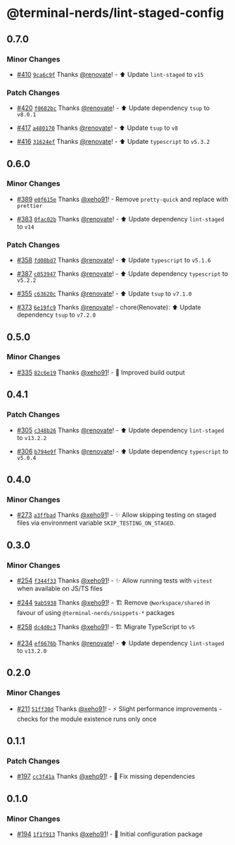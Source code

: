 # @terminal-nerds/lint-staged-config<!-- markdownlint-disable line-length list-marker-space no-duplicate-header ul-style ul-indent no-bare-urls -->

## 0.7.0

### Minor Changes

-   [#410](https://github.com/terminal-nerds/configs/pull/410) [`9ca6c9f`](https://github.com/terminal-nerds/configs/commit/9ca6c9fccaaee3d30ea643bc1bbed7abe9a8e914) Thanks [@renovate](https://github.com/apps/renovate)! - ⬆️ Update `lint-staged` to `v15`

### Patch Changes

-   [#420](https://github.com/terminal-nerds/configs/pull/420) [`f0682bc`](https://github.com/terminal-nerds/configs/commit/f0682bcacf603627398223cdeb4bc0f41a2066c0) Thanks [@renovate](https://github.com/apps/renovate)! - ⬆️ Update dependency `tsup` to `v8.0.1`

-   [#417](https://github.com/terminal-nerds/configs/pull/417) [`a480170`](https://github.com/terminal-nerds/configs/commit/a48017079050fc615134c47bdf29c0413d355055) Thanks [@renovate](https://github.com/apps/renovate)! - ⬆️ Update `tsup` to `v8`

-   [#416](https://github.com/terminal-nerds/configs/pull/416) [`31624ef`](https://github.com/terminal-nerds/configs/commit/31624efaea68d25de289321177603951b41686e6) Thanks [@renovate](https://github.com/apps/renovate)! - ⬆️ Update `typescript` to `v5.3.2`

## 0.6.0

### Minor Changes

-   [#389](https://github.com/terminal-nerds/configs/pull/389) [`e0f615e`](https://github.com/terminal-nerds/configs/commit/e0f615e2eda3971e886b0dadceccbd30a5d78923) Thanks [@xeho91](https://github.com/xeho91)! - Remove `pretty-quick` and replace with `prettier`

-   [#383](https://github.com/terminal-nerds/configs/pull/383) [`0fac02b`](https://github.com/terminal-nerds/configs/commit/0fac02bec62b956a81aee41dc648aa67fdc18d2b) Thanks [@renovate](https://github.com/apps/renovate)! - ⬆️ Update dependency `lint-staged` to `v14`

### Patch Changes

-   [#358](https://github.com/terminal-nerds/configs/pull/358) [`fd08bd7`](https://github.com/terminal-nerds/configs/commit/fd08bd7193f64a5f60db9f3fbe45ffea0a2791fd) Thanks [@renovate](https://github.com/apps/renovate)! - ⬆️ Update `typescript` to `v5.1.6`

-   [#387](https://github.com/terminal-nerds/configs/pull/387) [`c053947`](https://github.com/terminal-nerds/configs/commit/c053947dd01f6f9afec5a8e39a7094b3e9ffda62) Thanks [@renovate](https://github.com/apps/renovate)! - ⬆️ Update dependency `typescript` to `v5.2.2`

-   [#355](https://github.com/terminal-nerds/configs/pull/355) [`c63620c`](https://github.com/terminal-nerds/configs/commit/c63620c0b5c60a27a2927e4a461c7d82b3bab403) Thanks [@renovate](https://github.com/apps/renovate)! - ⬆️ Update `tsup` to `v7.1.0`

-   [#373](https://github.com/terminal-nerds/configs/pull/373) [`6e19fc9`](https://github.com/terminal-nerds/configs/commit/6e19fc93706f2ca587cf4a6fbe4108321bc92953) Thanks [@renovate](https://github.com/apps/renovate)! - chore(Renovate): ⬆️ Update dependency `tsup` to `v7.2.0`

## 0.5.0

### Minor Changes

-   [#335](https://github.com/terminal-nerds/configs/pull/335) [`82c6e19`](https://github.com/terminal-nerds/configs/commit/82c6e19f5cd0db2b00f75ce4fccac8fa43d4777e) Thanks [@xeho91](https://github.com/xeho91)! - 🔧 Improved build output

## 0.4.1

### Patch Changes

-   [#305](https://github.com/terminal-nerds/configs/pull/305) [`c348b26`](https://github.com/terminal-nerds/configs/commit/c348b2632fafa5788bd1058cf7fee0087d9f771a) Thanks [@renovate](https://github.com/apps/renovate)! - ⬆️ Update dependency `lint-staged` to `v13.2.2`

-   [#306](https://github.com/terminal-nerds/configs/pull/306) [`b794e9f`](https://github.com/terminal-nerds/configs/commit/b794e9f973d4b5654d4250891a8c353fbbc78934) Thanks [@renovate](https://github.com/apps/renovate)! - ⬆️ Update dependency `typescript` to `v5.0.4`

## 0.4.0

### Minor Changes

-   [#273](https://github.com/terminal-nerds/configs/pull/273) [`a3ffbad`](https://github.com/terminal-nerds/configs/commit/a3ffbad0026b6689f476f7518f04aead7ce961bd) Thanks [@xeho91](https://github.com/xeho91)! - ✨ Allow skipping testing on staged files via environment variable `SKIP_TESTING_ON_STAGED`.

## 0.3.0

### Minor Changes

-   [#254](https://github.com/terminal-nerds/configs/pull/254) [`f344f33`](https://github.com/terminal-nerds/configs/commit/f344f332f01215fb03a2f741808ccd78d82b80aa) Thanks [@xeho91](https://github.com/xeho91)! - ✨ Allow running tests with `vitest` when available on JS/TS files

-   [#244](https://github.com/terminal-nerds/configs/pull/244) [`9ab5938`](https://github.com/terminal-nerds/configs/commit/9ab5938c1bf446689cd7051f7b094b9b0342edd4) Thanks [@xeho91](https://github.com/xeho91)! - 🏗 Remove `@workspace/shared` in favour of using `@terminal-nerds/snippets-*` packages

-   [#258](https://github.com/terminal-nerds/configs/pull/258) [`dc4d0c3`](https://github.com/terminal-nerds/configs/commit/dc4d0c33897508fe665e099c1ab939484bb5dd85) Thanks [@xeho91](https://github.com/xeho91)! - 🏗 Migrate TypeScript to `v5`

-   [#234](https://github.com/terminal-nerds/configs/pull/234) [`ef6676b`](https://github.com/terminal-nerds/configs/commit/ef6676bc8fd75e60a0eb74a1d17e613126b5c68c) Thanks [@renovate](https://github.com/apps/renovate)! - ⬆️ Update dependency `lint-staged` to `v13.2.0`

## 0.2.0

### Minor Changes

-   [#211](https://github.com/terminal-nerds/configs/pull/211) [`51ff30d`](https://github.com/terminal-nerds/configs/commit/51ff30d3f7609239cc6f6915a7c3a09c9083d89f) Thanks [@xeho91](https://github.com/xeho91)! - ⚡ Slight performance improvements - checks for the module existence runs only once

## 0.1.1

### Patch Changes

-   [#197](https://github.com/terminal-nerds/configs/pull/197) [`cc3f41a`](https://github.com/terminal-nerds/configs/commit/cc3f41adaeecc236977463fc141e189ec97fb167) Thanks [@xeho91](https://github.com/xeho91)! - 🐛 Fix missing dependencies

## 0.1.0

### Minor Changes

-   [#194](https://github.com/terminal-nerds/configs/pull/194) [`1f1f913`](https://github.com/terminal-nerds/configs/commit/1f1f913f6cb3cdaaa60fcefc50590800645baebc) Thanks [@xeho91](https://github.com/xeho91)! - 🎉 Initial configuration package
